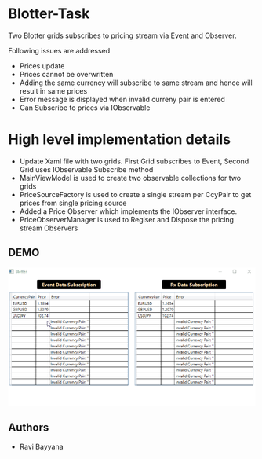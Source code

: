 # Blotter-Task

Two Blotter grids subscribes to pricing stream via Event and Observer.

Following issues are addressed
- Prices update
- Prices cannot be overwritten
- Adding the same currency will subscribe to same stream and hence will result in same prices
- Error message is displayed when invalid curreny pair is entered
- Can Subscribe to prices via IObservable

# High level implementation details

- Update Xaml file with two grids. First Grid subscribes to Event, Second Grid uses IObservable Subscribe method 
- MainViewModel is used to create two observable collections for two grids
- PriceSourceFactory is used to create a single stream per CcyPair to get prices from single pricing source
- Added a Price Observer which implements the IObserver interface.
- PriceObserverManager is used to Regiser and Dispose the pricing stream Observers

## DEMO
![](Blotter.gif)
## Authors
- Ravi Bayyana
